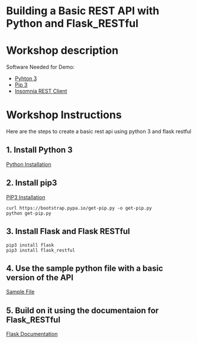 # Building a Basic REST API with Python and Flask_RESTful

# Workshop description
Software Needed for Demo:
- [Pyhton 3](https://www.python.org/downloads/)
- [Pip 3](https://pip.pypa.io/en/stable/installing/)
- [Insomnia REST Client](https://insomnia.rest/)


# Workshop Instructions
Here are the steps to create a basic rest api using python 3 and flask restful

## 1. Install Python 3
[Python Installation](https://realpython.com/installing-python/)

## 2. Install pip3
[PIP3 Installation](https://pip.pypa.io/en/stable/installing/)
```
curl https://bootstrap.pypa.io/get-pip.py -o get-pip.py
python get-pip.py
```
## 3. Install Flask and Flask RESTful
```
pip3 install flask
pip3 install flask_restful
```

## 4. Use the sample python file with a basic version of the API
[Sample File](./main.py)

## 5. Build on it using the documentaion for Flask_RESTful
[Flask Documentation](https://flask-restful.readthedocs.io/en/latest/)
